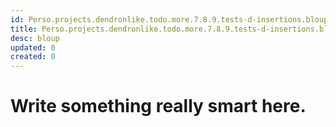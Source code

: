 ```yaml
---
id: Perso.projects.dendronlike.todo.more.7.8.9.tests-d-insertions.bloup
title: Perso.projects.dendronlike.todo.more.7.8.9.tests-d-insertions.bloup
desc: bloup
updated: 0
created: 0
---
```

# Write something really smart here.
